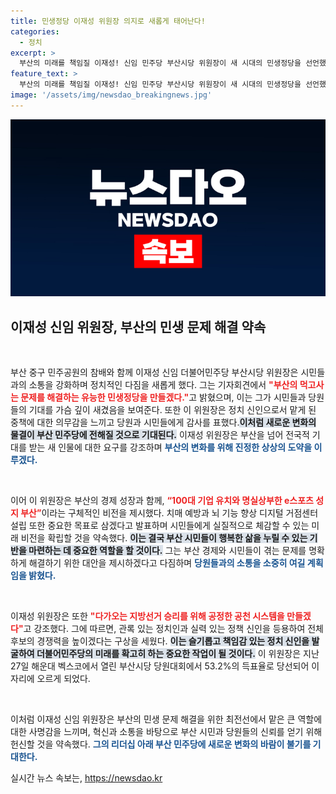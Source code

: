 ```yaml
---
title: 민생정당 이재성 위원장 의지로 새롭게 태어난다!
categories:
  - 정치
excerpt: >
  부산의 미래를 책임질 이재성! 신임 민주당 부산시당 위원장이 새 시대의 민생정당을 선언했다. 100대 기업 유치와 e스포츠 성지로의 변모를 약속하며, 당원과의 소통 강화를 다짐한 그의 포부를 들어보세요!
feature_text: >
  부산의 미래를 책임질 이재성! 신임 민주당 부산시당 위원장이 새 시대의 민생정당을 선언했다. 100대 기업 유치와 e스포츠 성지로의 변모를 약속하며, 당원과의 소통 강화를 다짐한 그의 포부를 들어보세요!
image: '/assets/img/newsdao_breakingnews.jpg'
---
```


<p><img src="/assets/img/newsdao_breakingnews.jpg" alt="ranknews 속보" /></p>

<h2 data-ke-size="size26">이재성 신임 위원장, 부산의 민생 문제 해결 약속</h2>

<p data-ke-size="size16">&nbsp;</p>

<p>부산 중구 민주공원의 참배와 함께 이재성 신임 더불어민주당 부산시당 위원장은 시민들과의 소통을 강화하며 정치적인 다짐을 새롭게 했다. 그는 기자회견에서 <b><span style="color: #ee2323;">"부산의 먹고사는 문제를 해결하는 유능한 민생정당을 만들겠다."</span></b>고 밝혔으며, 이는 그가 시민들과 당원들의 기대를 가슴 깊이 새겼음을 보여준다. 또한 이 위원장은 정치 신인으로서 맡게 된 중책에 대한 의무감을 느끼고 당원과 시민들에게 감사를 표했다.<b><span style="background-color: #21538527;">이처럼 새로운 변화의 물결이 부산 민주당에 전해질 것으로 기대된다.</span></b> 이재성 위원장은 부산을 넘어 전국적 기대를 받는 새 인물에 대한 요구를 강조하며 <b><span style="color: #1a5490;">부산의 변화를 위해 진정한 상상의 도약을 이루겠다.</span></b></p>

<p data-ke-size="size16">&nbsp;</p>

<p>이어 이 위원장은 부산의 경제 성장과 함께, <b><span style="color: #ee2323;">“100대 기업 유치와 명실상부한 e스포츠 성지 부산”</span></b>이라는 구체적인 비전을 제시했다. 치매 예방과 뇌 기능 향상 디지털 거점센터 설립 또한 중요한 목표로 삼겠다고 발표하며 시민들에게 실질적으로 체감할 수 있는 미래 비전을 확립할 것을 약속했다. <b><span style="background-color: #21538527;">이는 결국 부산 시민들이 행복한 삶을 누릴 수 있는 기반을 마련하는 데 중요한 역할을 할 것이다.</span></b> 그는 부산 경제와 시민들이 겪는 문제를 명확하게 해결하기 위한 대안을 제시하겠다고 다짐하며 <b><span style="color: #1a5490;">당원들과의 소통을 소중히 여길 계획임을 밝혔다.</span></b></p>

<p data-ke-size="size16">&nbsp;</p>

<p>이재성 위원장은 또한 <b><span style="color: #ee2323;">"다가오는 지방선거 승리를 위해 공정한 공천 시스템을 만들겠다"</span></b>고 강조했다. 그에 따르면, 관록 있는 정치인과 실력 있는 정책 신인을 등용하여 전체 후보의 경쟁력을 높이겠다는 구상을 세웠다. <b><span style="background-color: #21538527;">이는 슬기롭고 책임감 있는 정치 신인을 발굴하여 더불어민주당의 미래를 확고히 하는 중요한 작업이 될 것이다.</span></b> 이 위원장은 지난 27일 해운대 벡스코에서 열린 부산시당 당원대회에서 53.2%의 득표율로 당선되어 이 자리에 오르게 되었다.</p>

<p data-ke-size="size16">&nbsp;</p>

<p>이처럼 이재성 신임 위원장은 부산의 민생 문제 해결을 위한 최전선에서 맡은 큰 역할에 대한 사명감을 느끼며, 혁신과 소통을 바탕으로 부산 시민과 당원들의 신뢰를 얻기 위해 헌신할 것을 약속했다. <b><span style="color: #1a5490;">그의 리더십 아래 부산 민주당에 새로운 변화의 바람이 불기를 기대한다.</span></b></p>
실시간 뉴스 속보는, <a href="https://newsdao.kr" rel="dofollow">https://newsdao.kr</a>


